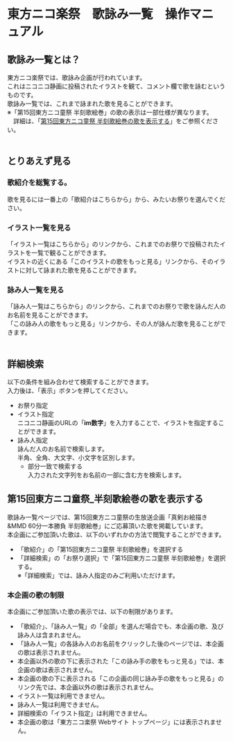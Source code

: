 ﻿# 東方ニコ楽祭　歌詠み一覧　操作マニュアル
## 歌詠み一覧とは？
東方ニコ楽祭では、歌詠み企画が行われています。  
これはニコニコ静画に投稿されたイラストを観て、コメント欄で歌を詠むというものです。  
歌詠み一覧では、これまで詠まれた歌を見ることができます。  
※「第15回東方ニコ童祭 半刻歌絵巻」の歌の表示は一部仕様が異なります。  
　詳細は、「[第15回東方ニコ童祭 半刻歌絵巻の歌を表示する](#第15回東方ニコ童祭_半刻歌絵巻の歌を表示する)」をご参照ください。<br><br>

## とりあえず見る
### 歌紹介を総覧する。
歌を見るには一番上の「歌紹介はこちらから」から、みたいお祭りを選んでください。

### イラスト一覧を見る
「イラスト一覧はこちらから」のリンクから、これまでのお祭りで投稿されたイラストを一覧で観ることができます。  
イラストの近くにある「このイラストの歌をもっと見る」リンクから、そのイラストに対して詠まれた歌を見ることができます。

### 詠み人一覧を見る
「詠み人一覧はこちらから」のリンクから、これまでのお祭りで歌を詠んだ人のお名前を見ることができます。  
「この詠み人の歌をもっと見る」リンクから、その人が詠んだ歌を見ることができます。<br><br>

## 詳細検索
以下の条件を組み合わせて検索することができます。  
入力後は、「表示」ボタンを押してください。
- お祭り指定
- イラスト指定  
ニコニコ静画のURLの「**im数字**」を入力することで、イラストを指定することができます。  
- 詠み人指定  
詠んだ人のお名前で検索します。  
半角、全角、大文字、小文字を区別します。  
  - 部分一致で検索する  
入力された文字列をお名前の一部に含む方を検索します。

## 第15回東方ニコ童祭_半刻歌絵巻の歌を表示する
歌詠み一覧ページでは、第15回東方ニコ童祭の生放送企画「真剣お絵描き&MMD 60分一本勝負 半刻歌絵巻」にご応募頂いた歌を掲載しています。  
本企画にご参加頂いた歌は、以下のいずれかの方法で閲覧することができます。
- 「歌紹介」の「第15回東方ニコ童祭 半刻歌絵巻」を選択する
- 「詳細検索」の「お祭り選択」で「第15回東方ニコ童祭 半刻歌絵巻」を選択する。  
※「詳細検索」では、詠み人指定のみご利用いただけます。

### 本企画の歌の制限
本企画にご参加頂いた歌の表示では、以下の制限があります。
- 「歌紹介」、「詠み人一覧」の「全部」を選んだ場合でも、本企画の歌、及び詠み人は含まれません。
- 「詠み人一覧」の各詠み人のお名前をクリックした後のページでは、本企画の歌は表示されません。
- 本企画以外の歌の下に表示された「この詠み手の歌をもっと見る」では、本企画の歌は表示されません。
- 本企画の歌の下に表示される「この企画の同じ詠み手の歌をもっと見る」のリンク先では、本企画以外の歌は表示されません。
- イラスト一覧は利用できません。
- 詠み人一覧は利用できません。
- 詳細検索の「イラスト指定」は利用できません。
- 本企画の歌は「東方ニコ楽祭 Webサイト トップページ」には表示されません。